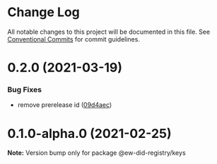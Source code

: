 # Change Log

All notable changes to this project will be documented in this file.
See [Conventional Commits](https://conventionalcommits.org) for commit guidelines.

# 0.2.0 (2021-03-19)


### Bug Fixes

* remove prerelease id ([09d4aec](https://github.com/energywebfoundation/ew-did-registry/commit/09d4aec87b2ad3e960d3907c641d6152c118e68b))





# 0.1.0-alpha.0 (2021-02-25)

**Note:** Version bump only for package @ew-did-registry/keys
